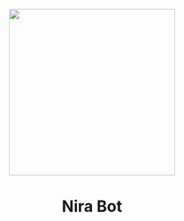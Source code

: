 <p align="center">
  <img src="https://i.postimg.cc/hPQgY6yY/nits.png" width="300"/>
</p>

<h1 align="center">
Nira Bot
</h1>